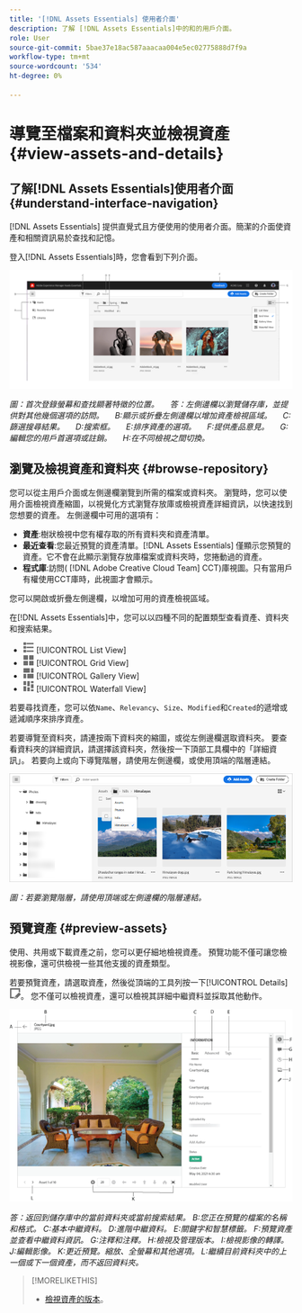 ```yaml
---
title: '[!DNL Assets Essentials] 使用者介面'
description: 了解 [!DNL Assets Essentials]中的和的用戶介面。
role: User
source-git-commit: 5bae37e18ac587aaacaa004e5ec02775888d7f9a
workflow-type: tm+mt
source-wordcount: '534'
ht-degree: 0%

---
```



# 導覽至檔案和資料夾並檢視資產 {#view-assets-and-details}

<!-- TBD: Give screenshots of all views with many assets. Zoom out to showcase how the thumbnails/tiles flow on the UI in different views. -->

<!-- TBD: The options in left sidebar may change. Shared with me and Shared by me are missing for now. Update this section as UI is updated. -->

## 了解[!DNL Assets Essentials]使用者介面 {#understand-interface-navigation}

[!DNL Assets Essentials] 提供直覺式且方便使用的使用者介面。簡潔的介面使資產和相關資訊易於查找和記憶。

登入[!DNL Assets Essentials]時，您會看到下列介面。

<!-- TBD: Update this screenshot. Remove top bar. Remove 2 labels from top bar. -->

![[!DNL Assets Essentials] 使用者介面](assets/essentials-interface1.png)

*圖：首次登錄螢幕和查找顯著特徵的位置。*
     *答：左側邊欄以瀏覽儲存庫，並提供對其他幾個選項的訪問。*
     *B:顯示或折疊左側邊欄以增加資產檢視區域。*
     *C:篩選搜尋結果。*
     *D:搜索框。*
     *E:排序資產的選項。*
     *F:提供產品意見。*
     *G:編輯您的用戶首選項或註銷。*
     *H:在不同檢視之間切換。*

<!-- TBD: Need an embedded video here with narration. It has to be hosted on MPC to be embeddable. -->

## 瀏覽及檢視資產和資料夾 {#browse-repository}

您可以從主用戶介面或左側邊欄瀏覽到所需的檔案或資料夾。 瀏覽時，您可以使用介面檢視資產縮圖，以視覺化方式瀏覽存放庫或檢視資產詳細資訊，以快速找到您想要的資產。 左側邊欄中可用的選項有：

* **資產**:樹狀檢視中您有權存取的所有資料夾和資產清單。
* **最近查看**:您最近預覽的資產清單。[!DNL Assets Essentials] 僅顯示您預覽的資產。它不會在此顯示瀏覽存放庫檔案或資料夾時，您捲動過的資產。
* **程式庫**:訪問( [!DNL Adobe Creative Cloud Team] CCT)庫視圖。只有當用戶有權使用CCT庫時，此視圖才會顯示。

<!-- TBD: My Work Space shows task inbox and it is not visible on AEM Cloud Demos as of now. It is the source of truth server hence not documenting My Work Space option for now.
-->

您可以開啟或折疊左側邊欄，以增加可用的資產檢視區域。

在[!DNL Assets Essentials]中，您可以以四種不同的配置類型查看資產、資料夾和搜索結果。

* ![清單檢視圖示](assets/do-not-localize/list-view.png) [!UICONTROL List View]
* ![網格視圖表徵圖](assets/do-not-localize/grid-view.png) [!UICONTROL Grid View]
* ![圖庫視圖表徵圖](assets/do-not-localize/gallery-view.png) [!UICONTROL Gallery View]
* ![瀑布視圖表徵圖](assets/do-not-localize/waterfall-view.png) [!UICONTROL Waterfall View]

若要尋找資產，您可以依`Name`、`Relevancy`、`Size`、`Modified`和`Created`的遞增或遞減順序來排序資產。

若要導覽至資料夾，請連按兩下資料夾的縮圖，或從左側邊欄選取資料夾。 要查看資料夾的詳細資訊，請選擇該資料夾，然後按一下頂部工具欄中的「詳細資訊」。 若要向上或向下導覽階層，請使用左側邊欄，或使用頂端的階層連結。

![瀏覽資料夾](assets/browsing-folders.png)

*圖：若要瀏覽階層，請使用頂端或左側邊欄的階層連結。*

## 預覽資產 {#preview-assets}

使用、共用或下載資產之前，您可以更仔細地檢視資產。 預覽功能不僅可讓您檢視影像，還可供檢視一些其他支援的資產類型。

若要預覽資產，請選取資產，然後從頂端的工具列按一下[!UICONTROL Details] ![詳細資料圖示](assets/do-not-localize/edit-in-icon.png)。 您不僅可以檢視資產，還可以檢視其詳細中繼資料並採取其他動作。

![預覽資產](assets/preview-asset.png)

*答：返回到儲存庫中的當前資料夾或當前搜索結果。*
*B:您正在預覽的檔案的名稱和格式。*
*C:基本中繼資料。*
*D:進階中繼資料。*
*E:關鍵字和智慧標籤。*
*F:預覽資產並查看中繼資料資訊。*
*G:注釋和注釋。*
*H:檢視及管理版本。*
*I:檢視影像的轉譯。*
*J:編輯影像。*
*K:更近預覽。縮放、全螢幕和其他選項。*
*L:繼續目前資料夾中的上一個或下一個資產，而不返回資料夾。*

<!-- TBD: Describe the options.

Explicitly previewed assets are displayed as recently viewed assets. Give screenshot of this.
Other use cases after previewing.

-->

>[!MORELIKETHIS]
>
>* [檢視資產的版本](/help/manage-organize.md#view-versions)。


